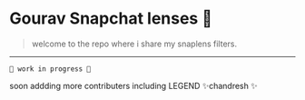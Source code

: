 # Gourav Snapchat lenses 👯
> welcome to the repo where i share my snaplens filters. 

---
    🔧 work in progress 🔧
 soon addding more contributers including LEGEND ✨chandresh ✨  
